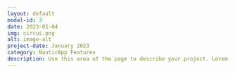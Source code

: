 ```yaml
---
layout: default
modal-id: 3
date: 2023-01-04
img: circus.png
alt: image-alt
project-date: January 2023
category: NauticApp Features
description: Use this area of the page to describe your project. Lorem ipsum dolor sit amet, consectetur adipisicing elit. Mollitia neque assumenda ipsam nihil, molestias magnam, recusandae quos quis inventore quisquam velit asperiores, vitae? Reprehenderit soluta, eos quod consequuntur itaque. Nam.
---
```

